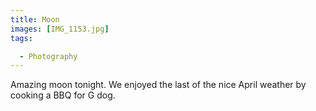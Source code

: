 ```yaml
---
title: Moon
images: [IMG_1153.jpg]
tags:

  - Photography
---
```

Amazing moon tonight. We enjoyed the last of the nice April weather by cooking a BBQ for G dog.